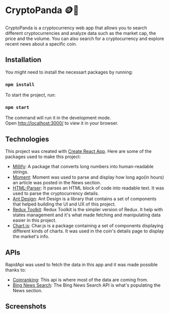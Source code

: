 # CryptoPanda 🪙🐼

CryptoPanda is a cryptocurrency web app that allows you to search different cryptocurrencies and analyze data such as the market cap, the price and the volume. You can also search for a cryptocurrency and explore recent news about a specific coin.

## Installation

You might need to install the necessart packages by running:

### `npm install`

To start the project, run:

### `npm start`

The command will run it in the development mode.\
Open [http://localhost:3000/](http://localhost:3000/) to view it in your browser.

## Technologies

This project was created with [Create React App](https://github.com/facebook/create-react-app). Here are some of the packages used to make this project:

- [Millify](https://github.com/izolate/millify): A package that converts long numbers into human-readable strings.
- [Moment](https://momentjs.com): Moment was used to parse and display how long ago(in hours) an article was posted in the News section.
- [HTML-Parser](https://github.com/peternewnham/react-html-parser): It parses an HTML block of code into readable text. It was used to parse the cryptocurrency details.
- [Ant Design](https://ant.design): Ant Design is a library that contains a set of components that helped building the UI and UX of this project.
- [Redux Toolkit](https://redux-toolkit.js.org): Redux Toolkit is the simpler version of Redux. It help with states management and it's what made fetching and manipulating data easier in this project.
- [Chart.js](https://www.chartjs.org): Char.js is a package containing a set of components displaying different kinds of charts. It was used in the coin's details page to display the market's info.

## APIs

RapidApi was used to fetch the data in this app and it was made possible thanks to:

- [Coinranking](https://rapidapi.com/Coinranking/api/coinranking1): This api is where most of the data are coming from.
- [Bing News Search](https://rapidapi.com/microsoft-azure-org-microsoft-cognitive-services/api/bing-news-search1/): The Bing News Search API is what's populating the News section.

## Screenshots
